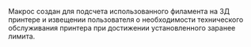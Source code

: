 Макрос создан для подсчета использованного филамента на 3Д принтере и извещении пользователя о необходимости технического обслуживания принтера при достижении установленного заранее лимита.
